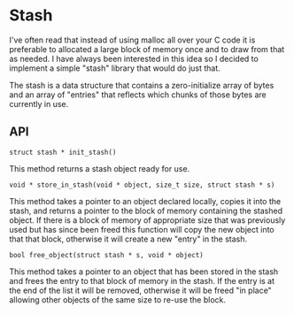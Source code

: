 Stash
=====

I've often read that instead of using malloc all over your C code it is preferable to allocated a large block of memory once and to draw from that as needed. I have always been interested in this idea so I decided to implement a simple "stash" library that would do just that.

The stash is a data structure that contains a zero-initialize array of bytes and an array of "entries" that reflects which chunks of those bytes are currently in use.

API
---

`struct stash * init_stash()`

This method returns a stash object ready for use.

`void * store_in_stash(void * object, size_t size, struct stash * s)`

This method takes a pointer to an object declared locally, copies it into the stash, and returns a pointer to the block of memory containing the stashed object. If there is a block of memory of appropriate size that was previously used but has since been freed this function will copy the new object into that that block, otherwise it will create a new "entry" in the stash.

 `bool free_object(struct stash * s, void * object)`

 This method takes a pointer to an object that has been stored in the stash and frees the entry to that block of memory in the stash. If the entry is at the end of the list it will be removed, otherwise it will be freed "in place" allowing other objects of the same size to re-use the block.
